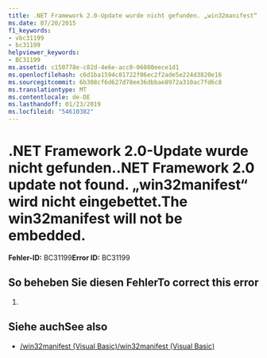 ```yaml
---
title: .NET Framework 2.0-Update wurde nicht gefunden. „win32manifest“ wird nicht eingebettet.
ms.date: 07/20/2015
f1_keywords:
- vbc31199
- bc31199
helpviewer_keywords:
- BC31199
ms.assetid: c150778e-c82d-4e6e-acc0-06080eece1d1
ms.openlocfilehash: c6d1ba1594c81722f06ec2f2ade5e224d3820e16
ms.sourcegitcommit: 6b308cf6d627d78ee36dbbae8972a310ac7fd6c8
ms.translationtype: MT
ms.contentlocale: de-DE
ms.lasthandoff: 01/23/2019
ms.locfileid: "54610382"
---
```

# <a name="net-framework-20-update-not-found-the-win32manifest-will-not-be-embedded"></a><span data-ttu-id="ed3a6-103">.NET Framework 2.0-Update wurde nicht gefunden.</span><span class="sxs-lookup"><span data-stu-id="ed3a6-103">.NET Framework 2.0 update not found.</span></span> <span data-ttu-id="ed3a6-104">„win32manifest“ wird nicht eingebettet.</span><span class="sxs-lookup"><span data-stu-id="ed3a6-104">The win32manifest will not be embedded.</span></span>
<span data-ttu-id="ed3a6-105">**Fehler-ID:** BC31199</span><span class="sxs-lookup"><span data-stu-id="ed3a6-105">**Error ID:** BC31199</span></span>  
  
## <a name="to-correct-this-error"></a><span data-ttu-id="ed3a6-106">So beheben Sie diesen Fehler</span><span class="sxs-lookup"><span data-stu-id="ed3a6-106">To correct this error</span></span>  
  
1.  
  
## <a name="see-also"></a><span data-ttu-id="ed3a6-107">Siehe auch</span><span class="sxs-lookup"><span data-stu-id="ed3a6-107">See also</span></span>
- [<span data-ttu-id="ed3a6-108">/win32manifest (Visual Basic)</span><span class="sxs-lookup"><span data-stu-id="ed3a6-108">/win32manifest (Visual Basic)</span></span>](../../visual-basic/reference/command-line-compiler/win32manifest.md)

